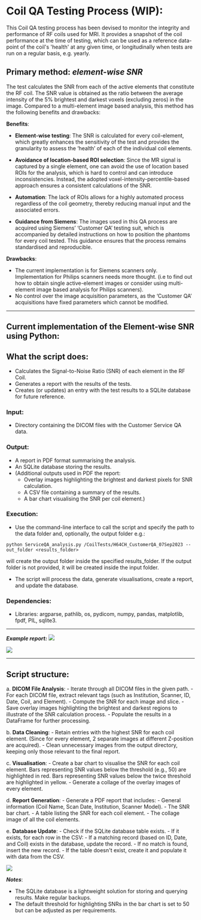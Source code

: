 # Coil QA Testing Process (WIP): 

This Coil QA testing process has been devised to monitor the integrity and performance of RF coils  used for MRI. It provides a snapshot of the coil performance at the time of testing, which can be used as a reference data-point of the coil's 'health' at any given time, or longitudinally when tests are run on a regular basis, e.g. yearly.


## Primary method: *element-wise SNR*
The test calculates the SNR from each of the active elements that constitute the RF coil. The SNR value is obtained as the ratio between the average intensity of the 5% brightest and darkest voxels (excluding zeros) in the image. Compared to a multi-element image based analysis, this method has the following benefits and drawbacks:

 **Benefits**:
   - **Element-wise testing**: The SNR is calculated for every coil-element, which greatly enhances the sensitivity of the test and provides the granularity to assess the ‘health’ of each of the individual coil elements. 

 - **Avoidance of location-based ROI selection**:  Since the MR signal is captured by a single element, one can avoid the use of location based ROIs for the analysis, which is hard to control and can introduce inconsistencies. Instead, the adopted voxel-intensity-percentile-based approach ensures a consistent calculations of the SNR.


- **Automation**: The lack of ROIs allows for a highly automated process regardless of the coil geometry, thereby reducing manual input and the associated errors.

- **Guidance from Siemens**: The images used in this QA process are acquired using Siemens’ ‘Customer QA’ testing suit, which is accompanied by detailed instructions on how to position the phantoms for every coil tested. This guidance ensures that the process remains standardised and reproducible.




**Drawbacks**:
* The current implementation is for Siemens scanners only. Implementation for Philips scanners needs more thought. (i.e to find out how to obtain single active-element images or consider using multi-element image based analysis for Philips scanners).
* No control over the image acquisition parameters, as the ‘Customer QA’  acquisitions have fixed parameters which cannot be modified.




---

## Current implementation of the Element-wise SNR using Python:
## What the script does: 
   - Calculates the Signal-to-Noise Ratio (SNR) of each element in the RF Coil.
   - Generates a report with the results of the tests.
   - Creates (or updates) an entry with the test results to a SQLite database for future reference.

### Input:
   - Directory containing the DICOM files with the Customer Service QA data. 

### Output:
   - A report in PDF format summarising the analysis.
   - An SQLite database storing the results.
   - (Additional outputs used in PDF the report: 
     - Overlay images highlighting the brightest and darkest pixels for SNR calculation.
     - A CSV file containing a summary of the results.
     - A bar chart visualising the SNR per coil element.)

### Execution:
 - Use the command-line interface to call the script and specify the path to the data folder and, optionally, the output folder e.g.:  
 
 ```python ServiceQA_analysis.py /CoilTests/H64CH_CustomerQA_07Sep2023 --out_folder <results_folder>```
 
 will create the output folder inside the specified results_folder. If the output folder is not provided, it will be created inside the input folder.

 - The script will process the data, generate visualisations, create a report, and update the database.

### Dependencies:
   - Libraries: argparse, pathlib, os, pydicom, numpy, pandas, matplotlib, fpdf, PIL, sqlite3.
     
     



---
***Example report:***
![](report.png)



![](collage.jpg)  

---
## Script structure:


   a. **DICOM File Analysis**:
      - Iterate through all DICOM files in the given path.
      - For each DICOM file, extract relevant tags (such as Institution, Scanner, ID, Date, Coil, and Element).
      - Compute the SNR for each image and slice.
      - Save overlay images highlighting the brightest and darkest regions to illustrate of the SNR calculation process. 
      - Populate the results in a DataFrame for further processing.
      
   b. **Data Cleaning**:
      - Retain entries with the highest SNR for each coil element. (Since for every element, 2 separate images at different Z-position are acquired).
      - Clean unnecessary images from the output directory, keeping only those relevant to the final report.
      
   c. **Visualisation**:
      - Create a bar chart to visualise the SNR for each coil element. Bars representing SNR values below the threshold (e.g., 50) are highlighted in red. Bars representing SNR values below the twice threshold are highlighted in yellow.
      - Generate a collage of the overlay images of every element.
      
   d. **Report Generation**:
      - Generate a PDF report that includes:
        - General information (Coil Name, Scan Date, Institution, Scanner Model).
        - The SNR bar chart.
        - A table listing the SNR for each coil element.
        - The collage image of all the coil elements. 
      
   e. **Database Update**:
      - Check if the SQLite database table exists.
      - If it exists, for each row in the CSV:
        - If a matching record (based on ID, Date, and Coil) exists in the database, update the record.
        - If no match is found, insert the new record.
      - If the table doesn't exist, create it and populate it with data from the CSV.

![](table.png)

***Notes***:
   - The SQLite database is a lightweight solution for storing and querying results. Make regular backups.
   - The default threshold for highlighting SNRs in the bar chart is set to 50 but can be adjusted as per requirements.





